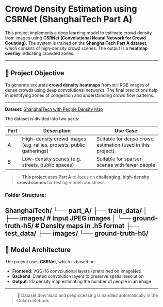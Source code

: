 # Crowd Density Estimation using CSRNet (ShanghaiTech Part A)

This project implements a deep learning model to estimate crowd density from images using **CSRNet (Convolutional Neural Network for Crowd Counting)**. The system is trained on the **ShanghaiTech Part A dataset**, which consists of high-density crowd scenes. The output is a **heatmap overlay** indicating crowded zones.

---

## 🎯 Project Objective

To generate accurate **crowd density heatmaps** from still RGB images of dense crowds using deep convolutional networks. The final predictions help in identifying zones of congestion and understanding crowd flow patterns.

---
**Dataset**: [ShanghaiTech with People Density Map](https://www.kaggle.com/datasets/tthien/shanghaitech-with-people-density-map)

The dataset is divided into two parts:

| Part | Description                              | Use Case                       |
|------|------------------------------------------|--------------------------------|
| A    | High-density crowd images (e.g. rallies, protests, public gatherings) | Suitable for dense crowd estimation (used in this project) |
| B    | Low-density scenes (e.g. streets, public spaces)        | Suitable for sparser scenes with fewer people |

> ✅ **This project uses Part A** to focus on **challenging, high-density crowd scenes** for testing model robustness.

### Folder Structure:

ShanghaiTech/
└── part_A/
├── train_data/
│ ├── images/ # Input JPEG images
│ └── ground-truth-h5/ # Density maps in .h5 format
├── test_data/
├── images/
└── ground-truth-h5/
---

## 🧠 Model Architecture

The project uses **CSRNet**, which is based on:
- **Frontend**: VGG-16 convolutional layers (pretrained on ImageNet)
- **Backend**: Dilated convolution layers to preserve spatial resolution
- **Output**: 2D density map estimating the number of people in an image

---

> 📌 Dataset download and preprocessing is handled automatically in the Colab notebook.
